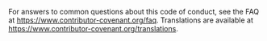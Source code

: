 
For answers to common questions about this code of conduct, see the FAQ at
https://www.contributor-covenant.org/faq. Translations are available at
https://www.contributor-covenant.org/translations.